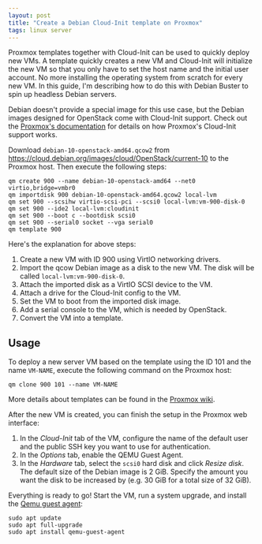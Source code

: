 ```yaml
---
layout: post
title: "Create a Debian Cloud-Init template on Proxmox"
tags: linux server
---
```


Proxmox templates together with Cloud-Init can be used to quickly deploy new VMs. A template quickly creates a new VM
and Cloud-Init will initialize the new VM so that you only have to set the host name and the initial user account.
No more installing the operating system from scratch for every new VM. In this guide, I'm describing how to do this with
Debian Buster to spin up headless Debian servers.

Debian doesn't provide a special image for this use case, but the Debian images designed for OpenStack come with
Cloud-Init support. Check out the [Proxmox's documentation](https://pve.proxmox.com/wiki/Cloud-Init_Support) for details
on how Proxmox's Cloud-Init support works.

Download `debian-10-openstack-amd64.qcow2` from <https://cloud.debian.org/images/cloud/OpenStack/current-10> to the
Proxmox host. Then execute the following steps:

```shell
qm create 900 --name debian-10-openstack-amd64 --net0 virtio,bridge=vmbr0
qm importdisk 900 debian-10-openstack-amd64.qcow2 local-lvm
qm set 900 --scsihw virtio-scsi-pci --scsi0 local-lvm:vm-900-disk-0
qm set 900 --ide2 local-lvm:cloudinit
qm set 900 --boot c --bootdisk scsi0
qm set 900 --serial0 socket --vga serial0
qm template 900
```

Here's the explanation for above steps:

1. Create a new VM with ID 900 using VirtIO networking drivers.
2. Import the qcow Debian image as a disk to the new VM. The disk will be called `local-lvm:vm-900-disk-0`.
3. Attach the imported disk as a VirtIO SCSI device to the VM.
4. Attach a drive for the Cloud-Init config to the VM.
5. Set the VM to boot from the imported disk image.
6. Add a serial console to the VM, which is needed by OpenStack.
7. Convert the VM into a template.

## Usage

To deploy a new server VM based on the template using the ID 101 and the name `VM-NAME`, execute the following command
on the Proxmox host:

```shell
qm clone 900 101 --name VM-NAME
```

More details about templates can be found in the [Proxmox wiki](https://pve.proxmox.com/wiki/VM_Templates_and_Clones).

After the new VM is created, you can finish the setup in the Proxmox web interface:

1. In the *Cloud-Init* tab of the VM, configure the name of the default user and the public SSH key you want to use for
authentication.
2. In the *Options* tab, enable the QEMU Guest Agent.
3. In the *Hardware* tab, select the `scsi0` hard disk and click *Resize disk*. The default size of the Debian image is
2 GiB. Specify the amount you want the disk to be increased by (e.g. 30 GiB for a total size of 32 GiB).

Everything is ready to go! Start the VM, run a system upgrade, and install the
[Qemu guest agent](https://pve.proxmox.com/wiki/Qemu-guest-agent):

```shell
sudo apt update
sudo apt full-upgrade
sudo apt install qemu-guest-agent
```
